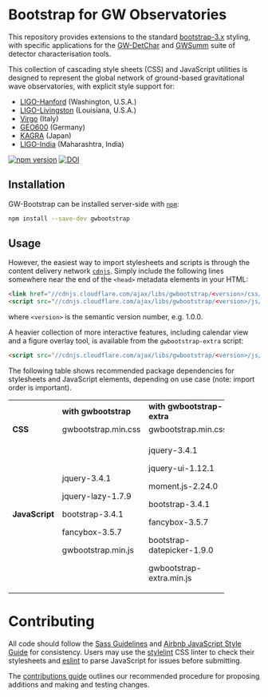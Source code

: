 # Bootstrap for GW Observatories

This repository provides extensions to the standard
[bootstrap-3.x](//github.com/gwdetchar/bootstrap/) styling, with specific
applications for the [GW-DetChar](//github.com/gwdetchar/gwdetchar/) and
[GWSumm](//github.com/gwpy/gwsumm) suite of detector characterisation tools.

This collection of cascading style sheets (CSS) and JavaScript utilities
is designed to represent the global network of ground-based
gravitational wave observatories, with explicit style support for:

  - [LIGO-Hanford](https://www.ligo.caltech.edu/WA) (Washington, U.S.A.)
  - [LIGO-Livingston](https://www.ligo.caltech.edu/LA) (Louisiana, U.S.A.)
  - [Virgo](http://www.virgo-gw.eu) (Italy)
  - [GEO600](https://www.geo600.org) (Germany)
  - [KAGRA](https://gwcenter.icrr.u-tokyo.ac.jp/en/) (Japan)
  - [LIGO-India](https://www.ligo-india.in) (Maharashtra, India)

[![npm version](https://badge.fury.io/js/gwbootstrap.svg)](https://badge.fury.io/js/gwbootstrap)
[![DOI](https://zenodo.org/badge/DOI/10.5281/zenodo.3483879.svg)](https://doi.org/10.5281/zenodo.3483879)

## Installation

GW-Bootstrap can be installed server-side with
[`npm`](https://www.npmjs.com/get-npm):

```bash
npm install --save-dev gwbootstrap
```

## Usage

However, the easiest way to import stylesheets and scripts is through the
content delivery network [`cdnjs`](https://cdnjs.com). Simply include the
following lines somewhere near the end of the `<head>` metadata elements
in your HTML:

```html
<link href="//cdnjs.cloudflare.com/ajax/libs/gwbootstrap/<version>/css/gwbootstrap.min.css" rel="stylesheet" media="all">
<script src="//cdnjs.cloudflare.com/ajax/libs/gwbootstrap/<version>/js/gwbootstrap.min.css" type="text/javascript"></script>
```

where `<version>` is the semantic version number, e.g. 1.0.0.

A heavier collection of more interactive features, including calendar
view and a figure overlay tool, is available from the
`gwbootstrap-extra` script:

```html
<script src="//cdnjs.cloudflare.com/ajax/libs/gwbootstrap/<version>/js/gwbootstrap-extra.min.css" type="text/javascript"></script>
```

The following table shows recommended package dependencies for
stylesheets and JavaScript elements, depending on use case (note: import
order is important).

<table style="width:86%;">
<colgroup>
<col style="width: 21%" />
<col style="width: 28%" />
<col style="width: 36%" />
</colgroup>
<tbody>
<tr class="odd">
<td></td>
<td><strong>with gwbootstrap</strong></td>
<td><strong>with gwbootstrap-extra</strong></td>
</tr>
<tr class="even">
<td><strong>CSS</strong></td>
<td>gwbootstrap.min.css</td>
<td>gwbootstrap.min.css</td>
</tr>
<tr class="odd">
<td><strong>JavaScript</strong></td>
<td><p>jquery-3.4.1</p>
<p>jquery-lazy-1.7.9</p>
<p>bootstrap-3.4.1</p>
<p>fancybox-3.5.7</p>
<p>gwbootstrap.min.js</p></td>
<td><p>jquery-3.4.1</p>
<p>jquery-ui-1.12.1</p>
<p>moment.js-2.24.0</p>
<p>bootstrap-3.4.1</p>
<p>fancybox-3.5.7</p>
<p>bootstrap-datepicker-1.9.0</p>
<p>gwbootstrap-extra.min.js</p></td>
</tr>
</tbody>
</table>

# Contributing

All code should follow the [Sass Guidelines](https://sass-guidelin.es) and
[Airbnb JavaScript Style Guide](//github.com/airbnb/javascript) for
consistency. Users may use the [stylelint](https://stylelint.io) CSS linter
to check their stylesheets and [eslint](https://eslint.org) to parse
JavaScript for issues before submitting.

The
[contributions guide](//github.com/gwdetchar/gwbootstrap/blob/master/CONTRIBUTING.md)
outlines our recommended procedure for proposing additions and making and
testing changes.
